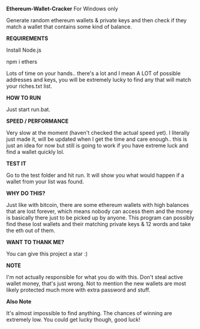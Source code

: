 **Ethereum-Wallet-Cracker** For Windows only



Generate random ethereum wallets &amp; private keys and then check if they match a wallet that contains some kind of balance.

**REQUIREMENTS**

Install Node.js

npm i ethers

Lots of time on your hands.. there's a lot and I mean A LOT of possible addresses and keys, you will be extremely lucky to find any that will match your riches.txt list.



**HOW TO RUN**

Just start run.bat.



**SPEED / PERFORMANCE**

Very slow at the moment (haven't checked the actual speed yet). I literally just made it, will be updated when I get the time and care enough.. this is just an idea for now but still is going to work if you have extreme luck and find a wallet quickly lol.



**TEST IT**

Go to the test folder and hit run. It will show you what would happen if a wallet from your list was found.



**WHY DO THIS?**

Just like with bitcoin, there are some ethereum wallets with high balances that are lost forever, which means nobody can access them and the money is basically there just to be picked up by anyone. This program can possibly find these lost wallets and their matching private keys & 12 words and take the eth out of them.



**WANT TO THANK ME?**

You can give this project a star :)



**NOTE**

I'm not actually responsible for what you do with this. Don't steal active wallet money, that's just wrong. Not to mention the new wallets are most likely protected much more with extra password and stuff.



**Also Note**

It's almost impossible to find anything. The chances of winning are extremely low. You could get lucky though, good luck!
